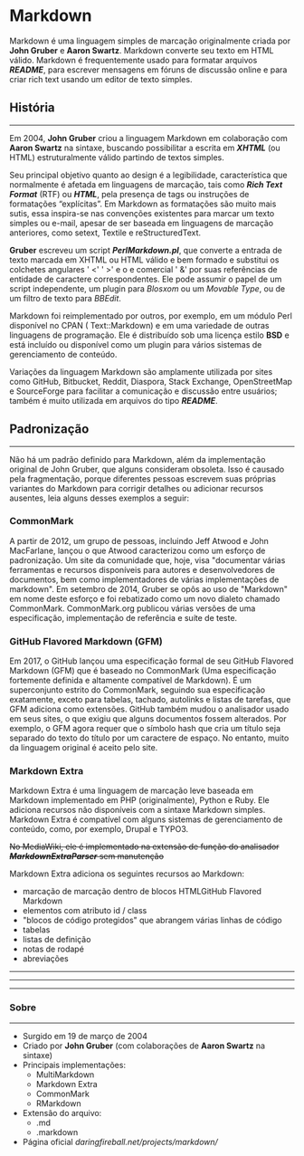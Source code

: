 # Markdown

Markdown é uma linguagem simples de marcação originalmente criada por **John Gruber** e **Aaron Swartz**. Markdown converte seu texto em HTML válido. Markdown é frequentemente usado para formatar arquivos ***README***, para escrever mensagens em fóruns de discussão online e para criar rich text usando um editor de texto simples.

## História
---
Em 2004, **John Gruber** criou a linguagem Markdown em colaboração com **Aaron Swartz** na sintaxe, buscando possibilitar a escrita em ***XHTML*** (ou HTML) estruturalmente válido partindo de textos simples.

Seu principal objetivo quanto ao design é a legibilidade, característica que normalmente é afetada em linguagens de marcação, tais como ***Rich Text Format*** (RTF) ou ***HTML***, pela presença de tags ou instruções de formatações “explícitas”. Em Markdown as formatações são muito mais sutis, essa inspira-se nas convenções existentes para marcar um texto simples ou e-mail, apesar de ser baseada em linguagens de marcação anteriores, como setext, Textile e reStructuredText.

**Gruber** escreveu um script ***PerlMarkdown.pl***, que converte a entrada de texto marcada em XHTML ou HTML válido e bem formado e substitui os colchetes angulares ' <' ' >' e o e comercial ' &' por suas referências de entidade de caractere correspondentes. Ele pode assumir o papel de um script independente, um plugin para _Blosxom_ ou um _Movable Type_, ou de um filtro de texto para _BBEdit_.

Markdown foi reimplementado por outros, por exemplo, em um módulo Perl disponível no CPAN ( Text::Markdown) e em uma variedade de outras linguagens de programação. Ele é distribuído sob uma licença estilo **BSD** e está incluído ou disponível como um plugin para vários sistemas de gerenciamento de conteúdo.

Variações da linguagem Markdown são amplamente utilizada por sites como GitHub, Bitbucket, Reddit, Diaspora, Stack Exchange, OpenStreetMap e SourceForge para facilitar a comunicação e discussão entre usuários; também é muito utilizada em arquivos do tipo ***README***.

## Padronização
---
Não há um padrão definido para Markdown, além da implementação original de John Gruber, que alguns consideram obsoleta. Isso é causado pela fragmentação, porque diferentes pessoas escrevem suas próprias variantes do Markdown para corrigir detalhes ou adicionar recursos ausentes, leia alguns desses exemplos a seguir:

### CommonMark
A partir de 2012, um grupo de pessoas, incluindo Jeff Atwood e John MacFarlane, lançou o que Atwood caracterizou como um esforço de padronização. Um site da comunidade que, hoje, visa "documentar várias ferramentas e recursos disponíveis para autores e desenvolvedores de documentos, bem como implementadores de várias implementações de markdown". Em setembro de 2014, Gruber se opôs ao uso de "Markdown" em nome deste esforço e foi rebatizado como um novo dialeto chamado CommonMark. CommonMark.org publicou várias versões de uma especificação, implementação de referência e suíte de teste.

### GitHub Flavored Markdown (GFM)
Em 2017, o GitHub lançou uma especificação formal de seu GitHub Flavored Markdown (GFM) que é baseado no CommonMark (Uma especificação fortemente definida e altamente compatível de Markdown). É um superconjunto estrito do CommonMark, seguindo sua especificação exatamente, exceto para tabelas, tachado, autolinks e listas de tarefas, que GFM adiciona como extensões. GitHub também mudou o analisador usado em seus sites, o que exigiu que alguns documentos fossem alterados. Por exemplo, o GFM agora requer que o símbolo hash que cria um título seja separado do texto do título por um caractere de espaço. No entanto, muito da linguagem original é aceito pelo site.

### Markdown Extra
Markdown Extra é uma linguagem de marcação leve baseada em Markdown implementado em PHP (originalmente), Python e Ruby. Ele adiciona recursos não disponíveis com a sintaxe Markdown simples. Markdown Extra é compatível com alguns sistemas de gerenciamento de conteúdo, como, por exemplo, Drupal e TYPO3.

~~No MediaWiki, ele é implementado na extensão de função do analisador ***MarkdownExtraParser*** sem manutenção~~

Markdown Extra adiciona os seguintes recursos ao Markdown:

- marcação de marcação dentro de blocos HTMLGitHub Flavored Markdown
- elementos com atributo id / class
- "blocos de código protegidos" que abrangem várias linhas de código
- tabelas
- listas de definição
- notas de rodapé
- abreviações

---
---
---


### Sobre
---

- Surgido em 19 de março de 2004
- Criado por **John Gruber** (com colaborações de **Aaron Swartz** na sintaxe)
- Principais implementações:
    - MultiMarkdown
    - Markdown Extra
    - CommonMark
    - RMarkdown
- Extensão do arquivo:
    - .md
    - .markdown
- Página oficial _daringfireball.net/projects/markdown/_
